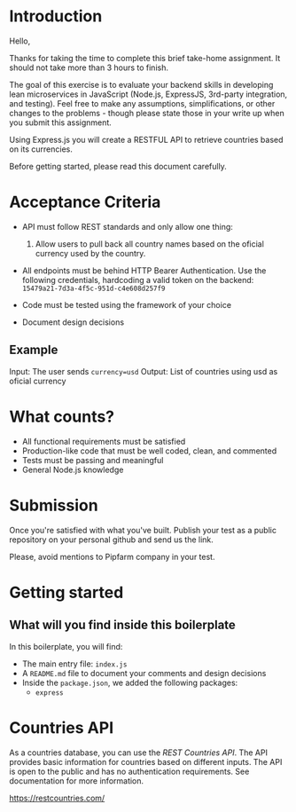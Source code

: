 # Introduction

Hello,

Thanks for taking the time to complete this brief take-home assignment. It should not take more than 3 hours to finish.

The goal of this exercise is to evaluate your backend skills in developing lean microservices in JavaScript (Node.js, ExpressJS, 3rd-party integration, and testing). Feel free to make any assumptions, simplifications, or other changes to the problems - though please state those in your write up when you submit this assignment.

Using Express.js you will create a RESTFUL API to retrieve countries based on its currencies.

Before getting started, please read this document carefully.

# Acceptance Criteria

- API must follow REST standards and only allow one thing:

  1. Allow users to pull back all country names based on the oficial currency used by the country. 

- All endpoints must be behind HTTP Bearer Authentication. Use the following credentials, hardcoding a valid token on the backend: `15479a21-7d3a-4f5c-951d-c4e608d257f9`
- Code must be tested using the framework of your choice
- Document design decisions

## Example

Input: The user sends `currency=usd`
Output: List of countries using usd as oficial currency

# What counts?

- All functional requirements must be satisfied
- Production-like code that must be well coded, clean, and commented
- Tests must be passing and meaningful
- General Node.js knowledge

# Submission

Once you're satisfied with what you've built. Publish your test as a public repository on your personal github and send us the link.

Please, avoid mentions to Pipfarm company in your test.

# Getting started

## What will you find inside this boilerplate

In this boilerplate, you will find:
- The main entry file: `index.js`
- A `README.md` file to document your comments and design decisions
- Inside the `package.json`, we added the following packages:
    - `express`

# Countries API

As a countries database, you can use the *REST Countries API*. The API provides basic information for countries based on different inputs. The API is open to the public and has no authentication requirements. See documentation for more information.

https://restcountries.com/
